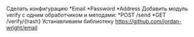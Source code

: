 Сделать конфигурацию
*Email
*Password
*Address
Добавить модуль verify с одним обработчиком и методами:
*POST /send
*GET /verify/{hash}
Устанавливаем библиотеку https://github.com/jordan-wright/email